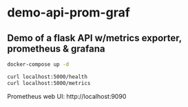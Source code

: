# demo-api-prom-graf

## Demo of a flask API w/metrics exporter, prometheus & grafana

```bash
docker-compose up -d

curl localhost:5000/health
curl localhost:5000/metrics
```

Prometheus web UI: http://localhost:9090

